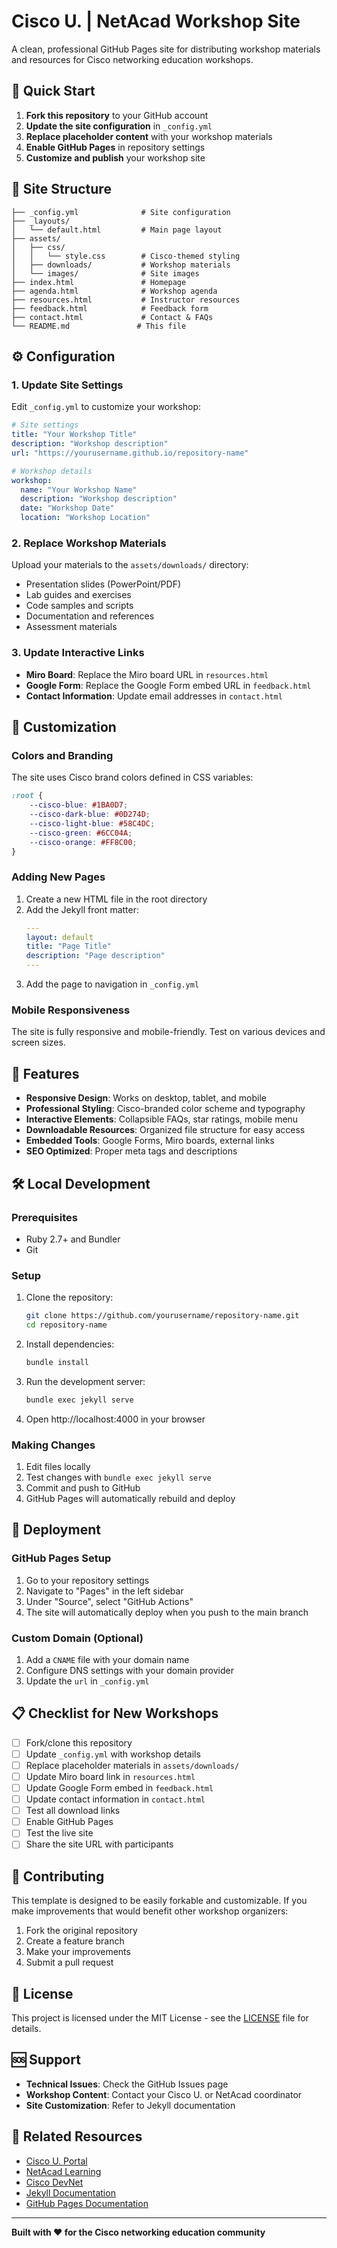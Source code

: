 # Cisco U. | NetAcad Workshop Site

A clean, professional GitHub Pages site for distributing workshop materials and resources for Cisco networking education workshops.

## 🚀 Quick Start

1. **Fork this repository** to your GitHub account
2. **Update the site configuration** in `_config.yml`
3. **Replace placeholder content** with your workshop materials
4. **Enable GitHub Pages** in repository settings
5. **Customize and publish** your workshop site

## 📁 Site Structure

```
├── _config.yml              # Site configuration
├── _layouts/
│   └── default.html         # Main page layout
├── assets/
│   ├── css/
│   │   └── style.css        # Cisco-themed styling
│   ├── downloads/           # Workshop materials
│   └── images/              # Site images
├── index.html               # Homepage
├── agenda.html              # Workshop agenda
├── resources.html           # Instructor resources
├── feedback.html            # Feedback form
├── contact.html             # Contact & FAQs
└── README.md               # This file
```

## ⚙️ Configuration

### 1. Update Site Settings

Edit `_config.yml` to customize your workshop:

```yaml
# Site settings
title: "Your Workshop Title"
description: "Workshop description"
url: "https://yourusername.github.io/repository-name"

# Workshop details
workshop:
  name: "Your Workshop Name"
  description: "Workshop description"
  date: "Workshop Date"
  location: "Workshop Location"
```

### 2. Replace Workshop Materials

Upload your materials to the `assets/downloads/` directory:
- Presentation slides (PowerPoint/PDF)
- Lab guides and exercises
- Code samples and scripts
- Documentation and references
- Assessment materials

### 3. Update Interactive Links

- **Miro Board**: Replace the Miro board URL in `resources.html`
- **Google Form**: Replace the Google Form embed URL in `feedback.html`
- **Contact Information**: Update email addresses in `contact.html`

## 🎨 Customization

### Colors and Branding

The site uses Cisco brand colors defined in CSS variables:

```css
:root {
    --cisco-blue: #1BA0D7;
    --cisco-dark-blue: #0D274D;
    --cisco-light-blue: #58C4DC;
    --cisco-green: #6CC04A;
    --cisco-orange: #FF8C00;
}
```

### Adding New Pages

1. Create a new HTML file in the root directory
2. Add the Jekyll front matter:
   ```yaml
   ---
   layout: default
   title: "Page Title"
   description: "Page description"
   ---
   ```
3. Add the page to navigation in `_config.yml`

### Mobile Responsiveness

The site is fully responsive and mobile-friendly. Test on various devices and screen sizes.

## 📱 Features

- **Responsive Design**: Works on desktop, tablet, and mobile
- **Professional Styling**: Cisco-branded color scheme and typography
- **Interactive Elements**: Collapsible FAQs, star ratings, mobile menu
- **Downloadable Resources**: Organized file structure for easy access
- **Embedded Tools**: Google Forms, Miro boards, external links
- **SEO Optimized**: Proper meta tags and descriptions

## 🛠️ Local Development

### Prerequisites

- Ruby 2.7+ and Bundler
- Git

### Setup

1. Clone the repository:
   ```bash
   git clone https://github.com/yourusername/repository-name.git
   cd repository-name
   ```

2. Install dependencies:
   ```bash
   bundle install
   ```

3. Run the development server:
   ```bash
   bundle exec jekyll serve
   ```

4. Open http://localhost:4000 in your browser

### Making Changes

1. Edit files locally
2. Test changes with `bundle exec jekyll serve`
3. Commit and push to GitHub
4. GitHub Pages will automatically rebuild and deploy

## 🚀 Deployment

### GitHub Pages Setup

1. Go to your repository settings
2. Navigate to "Pages" in the left sidebar
3. Under "Source", select "GitHub Actions"
4. The site will automatically deploy when you push to the main branch

### Custom Domain (Optional)

1. Add a `CNAME` file with your domain name
2. Configure DNS settings with your domain provider
3. Update the `url` in `_config.yml`

## 📋 Checklist for New Workshops

- [ ] Fork/clone this repository
- [ ] Update `_config.yml` with workshop details
- [ ] Replace placeholder materials in `assets/downloads/`
- [ ] Update Miro board link in `resources.html`
- [ ] Update Google Form embed in `feedback.html`
- [ ] Update contact information in `contact.html`
- [ ] Test all download links
- [ ] Enable GitHub Pages
- [ ] Test the live site
- [ ] Share the site URL with participants

## 🤝 Contributing

This template is designed to be easily forkable and customizable. If you make improvements that would benefit other workshop organizers:

1. Fork the original repository
2. Create a feature branch
3. Make your improvements
4. Submit a pull request

## 📄 License

This project is licensed under the MIT License - see the [LICENSE](LICENSE) file for details.

## 🆘 Support

- **Technical Issues**: Check the GitHub Issues page
- **Workshop Content**: Contact your Cisco U. or NetAcad coordinator
- **Site Customization**: Refer to Jekyll documentation

## 🔗 Related Resources

- [Cisco U. Portal](https://www.cisco.com/c/en/us/training-events/training-certifications/cisco-u.html)
- [NetAcad Learning](https://www.netacad.com)
- [Cisco DevNet](https://developer.cisco.com)
- [Jekyll Documentation](https://jekyllrb.com/docs/)
- [GitHub Pages Documentation](https://docs.github.com/en/pages)

---

**Built with ❤️ for the Cisco networking education community**
